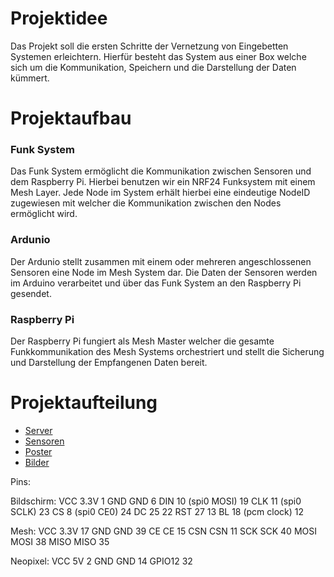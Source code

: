 # Projektidee
Das Projekt soll die ersten Schritte der Vernetzung von Eingebetten Systemen erleichtern. Hierfür besteht das System aus einer Box welche sich um die Kommunikation, Speichern und die Darstellung der Daten kümmert.

# Projektaufbau
### Funk System
Das Funk System ermöglicht die Kommunikation zwischen Sensoren und dem Raspberry Pi. Hierbei benutzen wir ein NRF24 Funksystem mit einem Mesh Layer. Jede Node im System erhält hierbei eine eindeutige NodeID zugewiesen mit welcher die Kommunikation zwischen den Nodes ermöglicht wird.

### Ardunio
Der Ardunio stellt zusammen mit einem oder mehreren angeschlossenen Sensoren eine Node im Mesh System dar. Die Daten der Sensoren werden im Arduino verarbeitet und über das Funk System an den Raspberry Pi gesendet.

### Raspberry Pi
Der Raspberry Pi fungiert als Mesh Master welcher die gesamte Funkkommunikation des Mesh Systems orchestriert und stellt die Sicherung und Darstellung der Empfangenen Daten bereit.

# Projektaufteilung
- [Server](https://github.com/my-mesh/server)
- [Sensoren](https://github.com/my-mesh/sensor)
- [Poster](https://github.com/my-mesh/poster)
- [Bilder](https://github.com/my-mesh/pictures)

Pins:

Bildschirm:
VCC	3.3V	1
GND	GND	6
DIN	10 (spi0 MOSI)	19
CLK	11 (spi0 SCLK)	23
CS	8 (spi0 CE0)	24
DC	25	22
RST	27	13
BL	18 (pcm clock)	12

Mesh:
VCC 3.3V 17
GND GND 39
CE CE 15
CSN CSN 11
SCK SCK 40
MOSI MOSI 38
MISO MISO 35

Neopixel:
VCC 5V 2
GND GND 14
GPIO12 32
